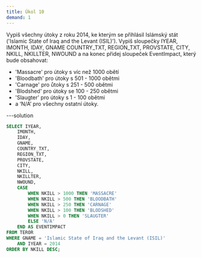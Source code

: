 ```yaml
---
title: Úkol 10
demand: 1
---
```


Vypiš všechny útoky z roku 2014, ke kterým se přihlásil Islámský stát ('Islamic State of Iraq and the Levant (ISIL)'). Vypiš sloupečky IYEAR, IMONTH, IDAY, GNAME COUNTRY_TXT, REGION_TXT, PROVSTATE, CITY, NKILL, NKILLTER, NWOUND a na konec přidej sloupeček EventImpact, který bude obsahovat:

- 'Massacre' pro útoky s víc než 1000 obětí
- 'Bloodbath' pro útoky s 501 - 1000 obětmi
- 'Carnage' pro ůtoky s 251 - 500 obětmi
- 'Blodshed' pro útoky se 100 - 250 obětmi
- 'Slaugter' pro útoky s 1 - 100 obětmi
- a ‘N/A’ pro všechny ostatní útoky.

---solution

```sql
SELECT IYEAR,
    IMONTH,
    IDAY,
    GNAME,
    COUNTRY_TXT,
    REGION_TXT,
    PROVSTATE,
    CITY,
    NKILL,
    NKILLTER,
    NWOUND,
    CASE
        WHEN NKILL > 1000 THEN 'MASSACRE'
        WHEN NKILL > 500 THEN 'BLOODBATH'
        WHEN NKILL > 250 THEN 'CARNAGE'
        WHEN NKILL > 100 THEN 'BLODSHED'
        WHEN NKILL > 0 THEN 'SLAUGTER'
        ELSE 'N/A'
    END AS EVENTIMPACT
FROM TEROR
WHERE GNAME = 'Islamic State of Iraq and the Levant (ISIL)'
    AND IYEAR = 2014
ORDER BY NKILL DESC;
```
